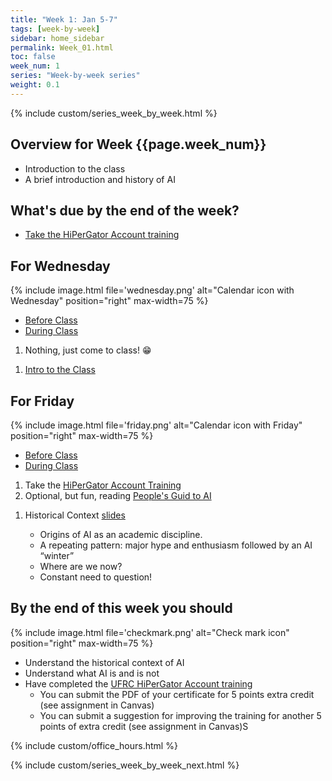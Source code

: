 ```yaml
---
title: "Week 1: Jan 5-7"
tags: [week-by-week]
sidebar: home_sidebar
permalink: Week_01.html
toc: false
week_num: 1
series: "Week-by-week series"
weight: 0.1
---
```


{% include custom/series_week_by_week.html %}

## Overview for Week {{page.week_num}}

* Introduction to the class
* A brief introduction and history of AI

## What's due by the end of the week?

* [Take the HiPerGator Account training](https://help.rc.ufl.edu/doc/New_user_training)


## For Wednesday

{% include image.html file='wednesday.png' alt="Calendar icon with Wednesday" position="right" max-width=75 %}

<ul id="WednesdayTabs" class="nav nav-tabs">
    <li class="active"><a href="#WedBefore" data-toggle="tab">Before Class</a></li>
    <li><a href="#WedDuring" data-toggle="tab">During Class</a></li>
</ul>
<div class="tab-content">
    <div role="tabpanel" class="tab-pane active" id="WedBefore">
    <ol>
      <li> Nothing, just come to class! 😁 </li>
    </ol>
  </div>
  <div role="tabpanel" class="tab-pane" id="WedDuring">
    <ol>
      <li><a href="https://docs.google.com/presentation/d/10_t6BSQsqlYv5FPHprm_Pm3jomdfEnmIJV_Il1MH4Q4/edit?usp=sharing">Intro to the Class</a></li>
    </ol>
  </div>
</div>

## For Friday

{% include image.html file='friday.png' alt="Calendar icon with Friday" position="right" max-width=75 %}

<ul id="FridayTabs" class="nav nav-tabs">
    <li class="active"><a href="#FriBefore" data-toggle="tab">Before Class</a></li>
    <li><a href="#FriDuring" data-toggle="tab">During Class</a></li>
</ul>
<div class="tab-content">
    <div role="tabpanel" class="tab-pane active" id="FriBefore">
    <ol>
      <li> Take the <a href="https://help.rc.ufl.edu/doc/New_user_training">HiPerGator Account Training</a> </li>
      <li>Optional, but fun, reading <a href="https://alliedmedia.org/resources/peoples-guide-to-ai">People's Guid to AI</a></li>
    </ol>
  </div>
  <div role="tabpanel" class="tab-pane" id="FriDuring">
    <ol>
      <li>Historical Context <a href='https://docs.google.com/presentation/d/1llDoXHknVQo6D9r8oWlRbSSQlIqmfKWA0LvrZsBqtcw/edit?usp=sharing'>slides</a></li>
      <ul>
        <li>Origins of AI as an academic discipline.</li>
        <li>A repeating pattern: major hype and enthusiasm followed by an AI “winter”</li>
        <li>Where are we now?</li>
        <li>Constant need to question!</li>
      </ul>
      </ol>
    </div>
</div>

## By the end of this week you should

{% include image.html file='checkmark.png' alt="Check mark icon" position="right" max-width=75 %}

* Understand the historical context of AI
* Understand what AI is and is not
* Have completed the [UFRC HiPerGator Account training](https://mytraining-ufshands.sumtotal.host/Core/pillarRedirect?relyingParty=LM&url=core%2Factivitydetails%2FViewActivityDetails%3FActivityId%3D50413%26UserMode%3D0)
   * You can submit the PDF of your certificate for 5 points extra credit (see assignment in Canvas)
   * You can submit a suggestion for improving the training for another 5 points of extra credit (see assignment in Canvas)S

{% include custom/office_hours.html %}

{% include custom/series_week_by_week_next.html %}